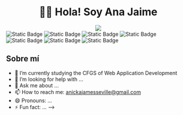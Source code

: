 <div align="center">
<h1 align="center"> 🙋‍♀️​ Hola! Soy Ana Jaime </h1>
<img src="https://github.com/user-attachments/assets/7e0de28a-4a92-41f7-8ce2-ea0957c423f0">
</div>
<div align="left">
<img alt="Static Badge" src="https://img.shields.io/badge/Java%20-%20%23bb8fce">
<img alt="Static Badge" src="https://img.shields.io/badge/JacaScript%20-%20%2373c6b6">
<img alt="Static Badge" src="https://img.shields.io/badge/CSS%20-%20%23f06292">
<img alt="Static Badge" src="https://img.shields.io/badge/Json%20-%20%239ccc65">
<img alt="Static Badge" src="https://img.shields.io/badge/HTML%20-%20%232196f3">
<img alt="Static Badge" src="https://img.shields.io/badge/SQL%20-%20%2300897b">
<img alt="Static Badge" src="https://img.shields.io/badge/Arduino%20-%20%2300bcd4">
</div>



## Sobre mí
- 🌱 I’m currently studying the CFGS of Web Application Development
- 🤔 I’m looking for help with ...
- 💬 Ask me about ...
- 📫 How to reach me: anickajamesseville@gmail.com
- 😄 Pronouns: ...
- ⚡ Fun fact: ...
-->

